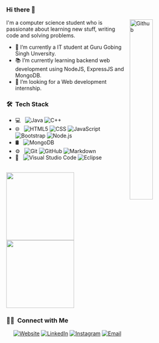 ### Hi there 👋

<img width="35%" align="right" alt="Github" src="https://user-images.githubusercontent.com/48678280/88862734-4903af80-d201-11ea-968b-9c939d88a37c.gif" />

I'm a computer science student who is passionate about learning new stuff, writing code and solving problems.

- 🔭 I’m currently a IT student at Guru Gobing Singh Unversity.
- 📚 I’m currently learning  backend web development using NodeJS, ExpressJS and MongoDB.
- 👯 I’m looking for a Web development internship. 

<h3> 🛠 &nbsp;Tech Stack</h3>

- 💻 &nbsp;
  ![Java](https://img.shields.io/badge/-Java-333333?style=flat&logo=Java&logoColor=007396)
  ![C++](https://img.shields.io/badge/-C++-333333?style=flat&logo=C%2B%2B&logoColor=00599C)
- 🌐 &nbsp;
  ![HTML5](https://img.shields.io/badge/-HTML5-333333?style=flat&logo=HTML5)
  ![CSS](https://img.shields.io/badge/-CSS-333333?style=flat&logo=CSS3&logoColor=1572B6)
  ![JavaScript](https://img.shields.io/badge/-JavaScript-333333?style=flat&logo=javascript)
  ![Bootstrap](https://img.shields.io/badge/-Bootstrap-333333?style=flat&logo=bootstrap&logoColor=563D7C)
  ![Node.js](https://img.shields.io/badge/-Node.js-333333?style=flat&logo=node.js)
- 🛢 &nbsp;
  ![MongoDB](https://img.shields.io/badge/-MongoDB-333333?style=flat&logo=mongodb)
- ⚙️ &nbsp;
  ![Git](https://img.shields.io/badge/-Git-333333?style=flat&logo=git)
  ![GitHub](https://img.shields.io/badge/-GitHub-333333?style=flat&logo=github)
  ![Markdown](https://img.shields.io/badge/-Markdown-333333?style=flat&logo=markdown)
- 🔧 &nbsp;
  ![Visual Studio Code](https://img.shields.io/badge/-Visual%20Studio%20Code-333333?style=flat&logo=visual-studio-code&logoColor=007ACC)
  ![Eclipse](https://img.shields.io/badge/-Eclipse-333333?style=flat&logo=eclipse-ide&logoColor=2C2255)

<br/>

<a href="https://github.com/AVS1508">
  <img height="180em" src="https://github-readme-stats.vercel.app/api?username=ridsuteri&theme=buefy&show_icons=true" />
  <img height="180em" src="https://github-readme-stats.vercel.app/api/top-langs/?username=ridsuteri&theme=buefy&layout=compact" />
</a>

<br/>

<h3> 🤝🏻 &nbsp;Connect with Me </h3>

<p align="center">
<a href="https://ridsuteri.netlify.app/"><img alt="Website" src="https://img.shields.io/badge/Website-ridsuteri.netlify.app-blue?style=flat-square&logo=google-chrome"></a>
<a href="https://www.linkedin.com/in/riddhi-suteri/"><img alt="LinkedIn" src="https://img.shields.io/badge/LinkedIn-Riddhi%20Suteri-blue?style=flat-square&logo=linkedin"></a>
<a href="https://www.instagram.com/ridsuteri/"><img alt="Instagram" src="https://img.shields.io/badge/Instagram-ridsuteri-blue?style=flat-square&logo=instagram"></a>
<a href="mailto:ridsuteri@gmail.com"><img alt="Email" src="https://img.shields.io/badge/Email-ridsuteri@gmail.com-blue?style=flat-square&logo=gmail"></a>
</p>
